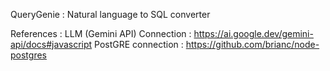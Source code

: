QueryGenie : Natural language to SQL converter

References :
LLM (Gemini API) Connection : https://ai.google.dev/gemini-api/docs#javascript
PostGRE connection : https://github.com/brianc/node-postgres
